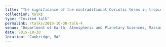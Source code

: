 ```yaml
---
title: "The significance of the nontraditional Coriolis terms in tropical large-scale dynamics"
collection: talks
type: "Invited talk"
permalink: /talks/2019-10-30-talk-4
venue: "Department of Earth, Atmospheric and Planetary Sciences, Massachusetts Institute of Technology"
date: 2019-10-30
location: "Cambridge, MA"
---
```


